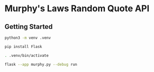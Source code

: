 # Murphy's Laws Random Quote API

## Getting Started

```sh
python3 -m venv .venv

pip install Flask

. .venv/bin/activate

flask --app murphy.py --debug run
```

